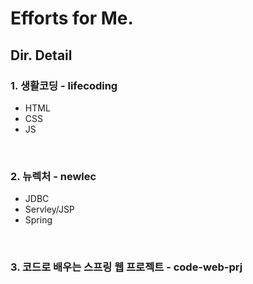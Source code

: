 # Efforts for Me.

## Dir. Detail
### 1. 생활코딩 - lifecoding
* HTML
* CSS
* JS

<br>

### 2. 뉴렉처 - newlec
* JDBC
* Servley/JSP
* Spring

<br>

### 3. 코드로 배우는 스프링 웹 프로젝트 - code-web-prj
